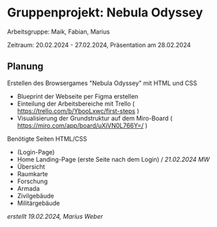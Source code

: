 # Gruppenprojekt: Nebula Odyssey

Arbeitsgruppe: Maik, Fabian, Marius

Zeitraum: 20.02.2024 - 27.02.2024, Präsentation am 28.02.2024

## Planung

Erstellen des Browsergames "Nebula Odyssey" mit HTML und CSS

- Blueprint der Webseite per Figma erstellen
- Einteilung der Arbeitsbereiche mit Trello ( https://trello.com/b/YbooLxwc/first-steps )
- Visualisierung der Grundstruktur auf dem Miro-Board ( https://miro.com/app/board/uXjVN0L766Y=/ )

Benötigte Seiten HTML/CSS

- (Login-Page)
- Home Landing-Page (erste Seite nach dem Login) / _21.02.2024 MW_
- Übersicht
- Raumkarte
- Forschung
- Armada
- Zivilgebäude
- Militärgebäude

_erstellt 19.02.2024, Marius Weber_
